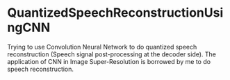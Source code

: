 # QuantizedSpeechReconstructionUsingCNN
Trying to use Convolution Neural Network to do quantized speech reconstruction (Speech signal post-processing at the decoder side). The application of CNN in Image Super-Resolution is borrowed by me to do speech reconstruction.
